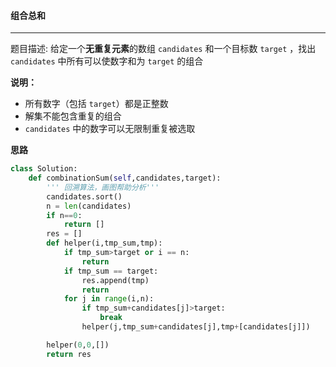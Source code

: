 #### 组合总和

---

题目描述: 给定一个**无重复元素**的数组 `candidates` 和一个目标数 `target` ，找出 `candidates` 中所有可以使数字和为 `target` 的组合

**说明：**

- 所有数字（包括 `target`）都是正整数
- 解集不能包含重复的组合
- `candidates` 中的数字可以无限制重复被选取

**思路**

```python
class Solution:
    def combinationSum(self,candidates,target):
        ''' 回溯算法，画图帮助分析'''
        candidates.sort()
        n = len(candidates)
        if n==0:
            return []
        res = []
        def helper(i,tmp_sum,tmp):
            if tmp_sum>target or i == n:
                return
            if tmp_sum == target:
                res.append(tmp)
                return
            for j in range(i,n):
                if tmp_sum+candidates[j]>target:
                    break
                helper(j,tmp_sum+candidates[j],tmp+[candidates[j]])

        helper(0,0,[])
        return res
```


